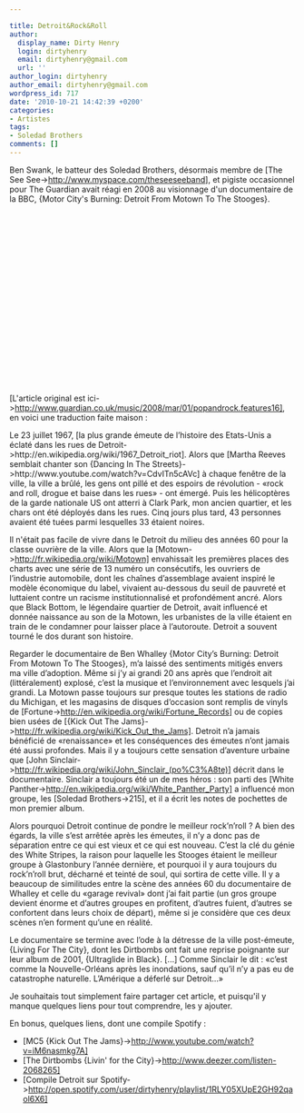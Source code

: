```yaml
---

title: Detroit&Rock&Roll
author:
  display_name: Dirty Henry
  login: dirtyhenry
  email: dirtyhenry@gmail.com
  url: ''
author_login: dirtyhenry
author_email: dirtyhenry@gmail.com
wordpress_id: 717
date: '2010-10-21 14:42:39 +0200'
categories:
- Artistes
tags:
- Soledad Brothers
comments: []
---
```

Ben Swank, le batteur des Soledad Brothers, désormais membre de [The See See->http://www.myspace.com/theseeseeband], et pigiste occasionnel pour The Guardian avait réagi en 2008 au visionnage d'un documentaire de la BBC, {Motor City's Burning: Detroit From Motown To The Stooges}.

<object width="500" height="306"><param name="movie" value="http://www.youtube.com/v/Et8VXb9pv1c?fs=1&hl=fr_FR"></param><param name="allowFullScreen" value="true"></param><param name="allowscriptaccess" value="always"></param><embed src="http://www.youtube.com/v/Et8VXb9pv1c?fs=1&hl=fr_FR" type="application/x-shockwave-flash" allowscriptaccess="always" allowfullscreen="true" width="500" height="306"></embed></object>

[L'article original est ici->http://www.guardian.co.uk/music/2008/mar/01/popandrock.features16], en voici une traduction faite maison :

<quote>
Le 23 juillet 1967, [la plus grande émeute de l’histoire des Etats-Unis a éclaté dans les rues de Detroit->http://en.wikipedia.org/wiki/1967_Detroit_riot]. Alors que [Martha Reeves semblait chanter son {Dancing In The Streets}->http://www.youtube.com/watch?v=CdvITn5cAVc] à chaque fenêtre de la ville, la ville a brûlé, les gens ont pillé et des espoirs de révolution - «rock and roll, drogue et baise dans les rues» - ont émergé. Puis les hélicoptères de la garde nationale US ont atterri à Clark Park, mon ancien quartier, et les chars ont été déployés dans les rues. Cinq jours plus tard, 43 personnes avaient été tuées parmi lesquelles 33 étaient noires.

Il n'était pas facile de vivre dans le Detroit du milieu des années 60 pour la classe ouvrière de la ville. Alors que la [Motown->http://fr.wikipedia.org/wiki/Motown] envahissait les premières places des charts avec une série de 13 numéro un consécutifs, les ouvriers de l’industrie automobile, dont les chaînes d’assemblage avaient inspiré le modèle économique du label, vivaient au-dessous du seuil de pauvreté et luttaient contre un racisme institutionnalisé et profondément ancré. Alors que Black Bottom, le légendaire quartier de Detroit, avait influencé et donnée naissance au son de la Motown, les urbanistes de la ville étaient en train de le condamner pour laisser place à l’autoroute. Detroit a souvent tourné le dos durant son histoire.

Regarder le documentaire de Ben Whalley {Motor City’s Burning: Detroit From Motown To The Stooges}, m’a laissé des sentiments mitigés envers ma ville d’adoption. Même si j’y ai grandi 20 ans après que l’endroit ait (littéralement) explosé, c’est la musique et l’environnement avec lesquels j’ai grandi. La Motown passe toujours sur presque toutes les stations de radio du Michigan, et les magasins de disques d’occasion sont remplis de vinyls de [Fortune->http://en.wikipedia.org/wiki/Fortune_Records] ou de copies bien usées de [{Kick Out The Jams}->http://fr.wikipedia.org/wiki/Kick_Out_the_Jams]. Detroit n’a jamais bénéficié de «renaissance» et les conséquences des émeutes n’ont jamais été aussi profondes. Mais il y a toujours cette sensation d’aventure urbaine que [John Sinclair->http://fr.wikipedia.org/wiki/John_Sinclair_(po%C3%A8te)] décrit dans le documentaire. Sinclair a toujours été un de mes héros : son parti des [White Panther->http://en.wikipedia.org/wiki/White_Panther_Party] a influencé mon groupe, les [Soledad Brothers->215], et il a écrit les notes de pochettes de mon premier album.

Alors pourquoi Detroit continue de pondre le meilleur rock’n’roll ? A bien des égards, la ville s’est arrêtée après les émeutes, il n’y a donc pas de séparation entre ce qui est vieux et ce qui est nouveau. C’est la clé du génie des White Stripes, la raison pour laquelle les Stooges étaient le meilleur groupe à Glastonbury l’année dernière, et pourquoi il y aura toujours du rock’n’roll brut, décharné et teinté de soul, qui sortira de cette ville. Il y a beaucoup de similitudes entre la scène des années 60 du documentaire de Whalley et celle du «garage revival» dont j’ai fait partie (un gros groupe devient énorme et d’autres groupes en profitent, d’autres fuient, d’autres se confortent dans leurs choix de départ), même si je considère que ces deux scènes n’en forment qu’une en réalité.

Le documentaire se termine avec l’ode à la détresse de la ville post-émeute, {Living For The City}, dont les Dirtbombs ont fait une reprise poignante sur leur album de 2001, {Ultraglide in Black}. [...] Comme Sinclair le dit : «c’est comme la Nouvelle-Orléans après les inondations, sauf qu’il n’y a pas eu de catastrophe naturelle. L’Amérique a déferlé sur Detroit...»
</quote>

Je souhaitais tout simplement faire partager cet article, et puisqu'il y manque quelques liens pour tout comprendre, les y ajouter.

En bonus, quelques liens, dont une compile Spotify :
- [MC5 {Kick Out The Jams}->http://www.youtube.com/watch?v=iM6nasmkg7A]
- [The Dirtbombs {Livin' for the City}->http://www.deezer.com/listen-2068265]
- [Compile Detroit sur Spotify->http://open.spotify.com/user/dirtyhenry/playlist/1RLY05XUpE2GH92qaol6X6]
